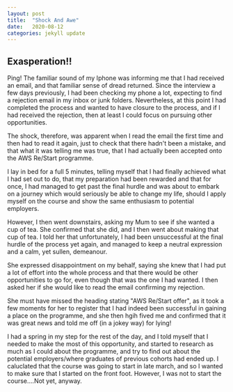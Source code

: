 ```yaml
---
layout: post
title:  "Shock And Awe"
date:   2020-08-12 
categories: jekyll update
---
```


## Exasperation!!

Ping! The familiar sound of my Iphone was informing me that I had received an email, and that familiar sense of dread returned. Since the interview a few days previously, I had been checking my phone a lot, expecting to find a rejection email in my inbox or junk folders. Nevertheless, at this point I had completed the process and wanted to have closure to the process, and if I had received the rejection, then at least I could focus on pursuing other opportunities. 

The shock, therefore, was apparent when I read the email the first time and then had to read it again, just to check that there hadn't been a mistake, and that what it was telling me was true, that I had actually been accepted onto the AWS Re/Start programme. 

I lay in bed for a full 5 minutes, telling myself that I had finally achieved what I had set out to do, that my preparation had been rewarded and that for once, I had managed to get past the final hurdle and was about to embark on a journey which would seriously be able to change my life, should I apply myself on the course and show the same enthusiasm to potential employers. 

However, I then went downstairs, asking my Mum to see if she wanted a cup of tea. She confirmed that she did, and I then went about making that cup of tea. I told her that unfortunately, I had been unsuccessful at the final hurdle of the process yet again, and managed to keep a neutral expression and a calm, yet sullen, demeanour. 

She expressed disappointment on my behalf, saying she knew that I had put a lot of effort into the whole process and that there would be other opportunities to go for, even though that was the one I had wanted. I then asked her if she would like to read the email confirming my rejection. 

She must have missed the heading stating "AWS Re/Start offer", as it took a few moments for her to register that I had indeed been successful in gaining a place on the programme, and she then hgih fived me and confirmed that it was great news and told me off (in a jokey way) for lying! 

I had a spring in my step for the rest of the day, and I told myself that I needed to make the most of this opportunity, and started to research as much as I could about the programme, and try to find out about the potential employers/where graduates of previous cohorts had ended up. I caluclated that the course was going to start in late march, and so I wanted to make sure that I started on the front foot. However, I was not to start the course....Not yet, anyway.